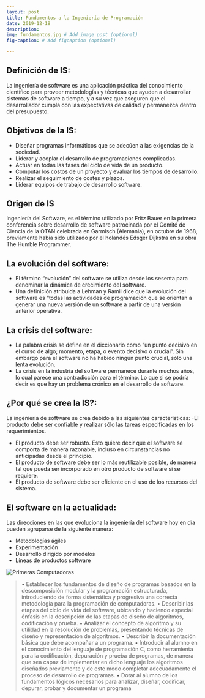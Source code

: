 ```yaml
---
layout: post
title: Fundamentos a la Ingeniería de Programación
date: 2019-12-18
description: 
img: fundamentos.jpg # Add image post (optional)
fig-caption: # Add figcaption (optional)

---
```

## Definición de IS: 
La ingeniería de software es una aplicación práctica del conocimiento científico para proveer metodologías y técnicas que ayuden a desarrollar sistemas de software a tiempo, y a su vez que aseguren que el desarrollador cumpla con las expectativas de calidad y permanezca dentro del presupuesto.

## Objetivos de la IS:
* Diseñar programas informáticos que se adecúen a las exigencias de la sociedad.
* Liderar y acoplar el desarrollo de programaciones complicadas.
* Actuar en todas las fases del ciclo de vida de un producto.
* Computar los costos de un proyecto y evaluar los tiempos de desarrollo.
* Realizar el seguimiento de costes y plazos.
* Liderar equipos de trabajo de desarrollo software.

## Origen de IS
Ingeniería del Software, es el término utilizado por Fritz Bauer en la primera conferencia sobre desarrollo de software patrocinada por el Comité de Ciencia de la OTAN celebrada en Garmisch (Alemania), en octubre de 1968, previamente había sido utilizado por el holandés Edsger Dijkstra en su obra The Humble Programmer.

## La evolución del software:
* El término “evolución” del software se utiliza desde los sesenta para denominar la dinámica de crecimiento del software.
* Una definición atribuida a Lehman y Ramil dice que la evolución del software es “todas las actividades de programación que se orientan a generar una nueva versión de un software a partir de una versión anterior operativa.

## La crisis del software:
* La palabra crisis se define en el diccionario como “un punto decisivo en el curso de algo; momento, etapa, o evento decisivo o crucial”. Sin embargo para el software no ha habido ningún punto crucial, sólo una lenta evolución.
* La crisis en la industria del software permanece durante muchos años, lo cual parece una contradicción para el término. Lo que si se podría decir es que hay un problema crónico en el desarrollo de software.

## ¿Por qué se crea la IS?:
La ingeniería de software se crea debido a las siguientes características: -El producto debe ser confiable y realizar sólo las tareas especificadas en los requerimientos.
* El producto debe ser robusto. Esto quiere decir que el software se comporta de manera razonable, incluso en circunstancias no anticipadas desde el principio.
* El producto de software debe ser lo más reutilizable posible, de manera tal que pueda ser incorporado en otro producto de software si se requiere.
* El producto de software debe ser eficiente en el uso de los recursos del sistema.

## El software en la actualidad:
Las direcciones en las que evoluciona la ingeniería del software hoy en día pueden agruparse de la siguiente manera:
* Metodologías ágiles
* Experimentación
* Desarrollo dirigido por modelos
* Líneas de productos software

![Primeras Computadoras]({{site.baseurl}}/assets/img/fundamentosfunda.jpg)

>• Establecer los fundamentos de diseño de programas basados en la descomposición modular y la programación estructurada, introduciendo de forma sistemática y progresiva una correcta metodología para la programación de computadoras.
• Describir las etapas del ciclo de vida del software, ubicando y haciendo especial énfasis en la descripción de las etapas de diseño de algoritmos, codificación y prueba.
• Analizar el concepto de algoritmo y su utilidad en la resolución de problemas, presentando técnicas de diseño y representación de algoritmos.
• Describir la documentación básica que debe acompañar a un programa.
• Introducir al alumno en el conocimiento del lenguaje de programación C, como herramienta para la codificación, depuración y prueba de programas, de manera que sea capaz de implementar en dicho lenguaje los algoritmos diseñados previamente y de este modo completar adecuadamente el proceso de desarrollo de programas.
• Dotar al alumno de los fundamentos lógicos necesarios para analizar, diseñar, codificar, depurar, probar y documentar un programa
